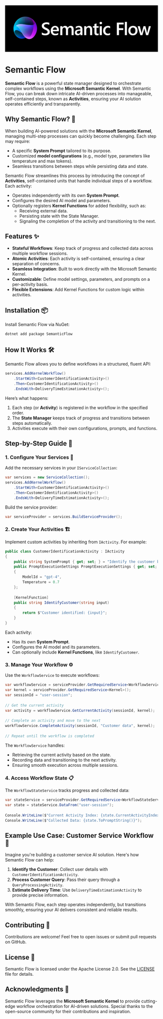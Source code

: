 [![Semantic Flow Logo](https://github.com/GregorBiswanger/SemanticFlow/raw/main/assets/semantic-flow-logo.png)](https://github.com/GregorBiswanger/SemanticFlow)

# Semantic Flow

**Semantic Flow** is a powerful state manager designed to orchestrate complex workflows using the **Microsoft Semantic Kernel**. With Semantic Flow, you can break down intricate AI-driven processes into manageable, self-contained steps, known as **Activities**, ensuring your AI solution operates efficiently and transparently.

## Why Semantic Flow? 🚀

When building AI-powered solutions with the **Microsoft Semantic Kernel**, managing multi-step processes can quickly become challenging. Each step may require:

- A specific **System Prompt** tailored to its purpose.
- Customized **model configurations** (e.g., model type, parameters like temperature and max tokens).
- Seamless transitions between steps while persisting data and state.

Semantic Flow streamlines this process by introducing the concept of **Activities**, self-contained units that handle individual steps of a workflow. Each activity:

- Operates independently with its own **System Prompt**.
- Configures the desired AI model and parameters.
- Optionally registers **Kernel Functions** for added flexibility, such as:
  - Receiving external data.
  - Persisting state with the State Manager.
  - Signaling the completion of the activity and transitioning to the next.

## Features ✨

- **Stateful Workflows**: Keep track of progress and collected data across multiple workflow sessions.
- **Atomic Activities**: Each activity is self-contained, ensuring a clear separation of concerns.
- **Seamless Integration**: Built to work directly with the Microsoft Semantic Kernel.
- **Customizable**: Define model settings, parameters, and prompts on a per-activity basis.
- **Flexible Extensions**: Add Kernel Functions for custom logic within activities.

## Installation 📦

Install Semantic Flow via NuGet:

```bash
dotnet add package SemanticFlow
```

## How It Works 🛠️

Semantic Flow allows you to define workflows in a structured, fluent API:

```csharp
services.AddKernelWorkflow()
    .StartWith<CustomerIdentificationActivity>()
    .Then<CustomerIdentificationActivity>()
    .EndsWith<DeliveryTimeEstimationActivity>();
```

Here’s what happens:

1. Each step (or **Activity**) is registered in the workflow in the specified order.
2. The **State Manager** keeps track of progress and transitions between steps automatically.
3. Activities execute with their own configurations, prompts, and functions.

## Step-by-Step Guide 🧭

### 1. Configure Your Services 🔧

Add the necessary services in your `IServiceCollection`:

```csharp
var services = new ServiceCollection();
services.AddKernelWorkflow()
    .StartWith<CustomerIdentificationActivity>()
    .Then<CustomerIdentificationActivity>()
    .EndsWith<DeliveryTimeEstimationActivity>();
```

Build the service provider:

```csharp
var serviceProvider = services.BuildServiceProvider();
```

### 2. Create Your Activities 🏗️

Implement custom activities by inheriting from `IActivity`. For example:

```csharp
public class CustomerIdentificationActivity : IActivity
{
    public string SystemPrompt { get; set; } = "Identify the customer based on their input.";
    public PromptExecutionSettings PromptExecutionSettings { get; set; } = new PromptExecutionSettings
    {
        ModelId = "gpt-4",
        Temperature = 0.7
    };

    [KernelFunction]
    public string IdentifyCustomer(string input)
    {
        return $"Customer identified: {input}";
    }
}
```

Each activity:

- Has its own **System Prompt**.
- Configures the AI model and its parameters.
- Can optionally include **Kernel Functions**, like `IdentifyCustomer`.

### 3. Manage Your Workflow ⚙️

Use the `WorkflowService` to execute workflows:

```csharp
var workflowService = serviceProvider.GetRequiredService<WorkflowService>();
var kernel = serviceProvider.GetRequiredService<Kernel>();
var sessionId = "user-session";

// Get the current activity
var activity = workflowService.GetCurrentActivity(sessionId, kernel);

// Complete an activity and move to the next
workflowService.CompleteActivity(sessionId, "Customer data", kernel);

// Repeat until the workflow is completed
```

The `WorkflowService` handles:

- Retrieving the current activity based on the state.
- Recording data and transitioning to the next activity.
- Ensuring smooth execution across multiple sessions.

### 4. Access Workflow State 📋

The `WorkflowStateService` tracks progress and collected data:

```csharp
var stateService = serviceProvider.GetRequiredService<WorkflowStateService>();
var state = stateService.DataFrom("user-session");

Console.WriteLine($"Current Activity Index: {state.CurrentActivityIndex}");
Console.WriteLine($"Collected Data: {state.ToPromptString()}");
```

## Example Use Case: Customer Service Workflow 🛒

Imagine you're building a customer service AI solution. Here's how Semantic Flow can help:

1. **Identify the Customer**: Collect user details with `CustomerIdentificationActivity`.
2. **Process Customer Query**: Pass their query through a `QueryProcessingActivity`.
3. **Estimate Delivery Time**: Use `DeliveryTimeEstimationActivity` to provide precise information.

With Semantic Flow, each step operates independently, but transitions smoothly, ensuring your AI delivers consistent and reliable results.

## Contributing 🤝

Contributions are welcome! Feel free to open issues or submit pull requests on GitHub.

## License 📄

Semantic Flow is licensed under the Apache License 2.0. See the [LICENSE](LICENSE.md) file for details.

## Acknowledgments 🙌

Semantic Flow leverages the **Microsoft Semantic Kernel** to provide cutting-edge workflow orchestration for AI-driven solutions. Special thanks to the open-source community for their contributions and inspiration.
